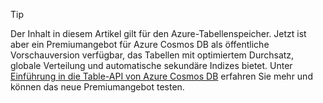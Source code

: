 > [!TIP]
> Der Inhalt in diesem Artikel gilt für den Azure-Tabellenspeicher. Jetzt ist aber ein Premiumangebot für Azure Cosmos DB als öffentliche Vorschauversion verfügbar, das Tabellen mit optimiertem Durchsatz, globale Verteilung und automatische sekundäre Indizes bietet. Unter [Einführung in die Table-API von Azure Cosmos DB](https://aka.ms/premiumtables) erfahren Sie mehr und können das neue Premiumangebot testen.
>
